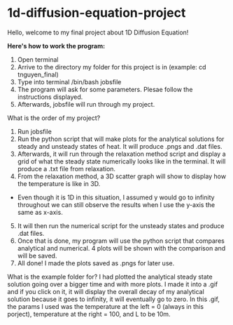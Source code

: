 # 1d-diffusion-equation-project

Hello, welcome to my final project about 1D Diffusion Equation!

<b> Here's how to work the program: </b>
1. Open terminal
2. Arrive to the directory my folder for this project is in (example: cd tnguyen_final)
3. Type into terminal /bin/bash jobsfile
4. The program will ask for some parameters. Plesae follow the instructions displayed.
5. Afterwards, jobsfile will run through my project.


What is the order of my project?
1. Run jobsfile
2. Run the python script that will make plots for the analytical solutions for steady and unsteady states of heat. It will produce .pngs and .dat files.
3. Afterwards, it will run through the relaxation method script and display a grid of what the steady state numerically looks like in the terminal. It will produce a .txt file from relaxation.
4. From the relaxation method, a 3D scatter graph will show to display how the temperature is like in 3D. 
* Even though it is 1D in this situation, I assumed y would go to infinity throughout we can still observe the results when I use the y-axis the same as x-axis.
5. It will then run the numerical script for the unsteady states and produce .dat files.
6. Once that is done, my program will use the python script that compares analytical and numerical. 4 plots will be shown with the comparison and will be saved.
7. All done! I made the plots saved as .pngs for later use.

What is the example folder for?
I had plotted the analytical steady state solution going over a bigger time and with more plots. I made it into a .gif and if you click on it, it will display the overall decay of my analytical solution because it goes to infinity, it will eventually go to zero.
In this .gif, the params I used was the temperature at the left = 0 (always in this porject), temperature at the right = 100, and L to be 10m.
